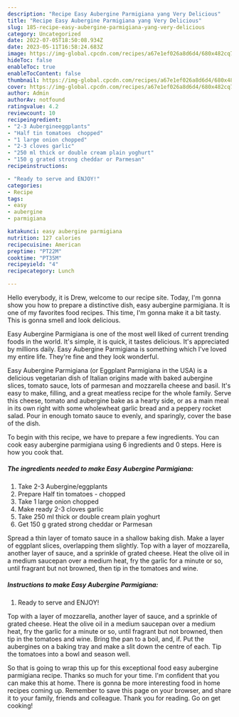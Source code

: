 ```yaml
---
description: "Recipe Easy Aubergine Parmigiana yang Very Delicious"
title: "Recipe Easy Aubergine Parmigiana yang Very Delicious"
slug: 185-recipe-easy-aubergine-parmigiana-yang-very-delicious
category: Uncategorized
date: 2022-07-05T18:50:08.934Z
date: 2023-05-11T16:58:24.683Z
image: https://img-global.cpcdn.com/recipes/a67e1ef026a8d6d4/680x482cq70/easy-aubergine-parmigiana-recipe-main-photo.jpg
hideToc: false
enableToc: true
enableTocContent: false
thumbnail: https://img-global.cpcdn.com/recipes/a67e1ef026a8d6d4/680x482cq70/easy-aubergine-parmigiana-recipe-main-photo.jpg
cover: https://img-global.cpcdn.com/recipes/a67e1ef026a8d6d4/680x482cq70/easy-aubergine-parmigiana-recipe-main-photo.jpg
author: Admin
authorAv: notfound
ratingvalue: 4.2
reviewcount: 10
recipeingredient:
- "2-3 Aubergineeggplants"
- "Half tin tomatoes  chopped"
- "1 large onion chopped"
- "2-3 cloves garlic"
- "250 ml thick or double cream plain yoghurt"
- "150 g grated strong cheddar or Parmesan"
recipeinstructions:

- "Ready to serve and ENJOY!"
categories:
- Recipe
tags:
- easy
- aubergine
- parmigiana

katakunci: easy aubergine parmigiana 
nutrition: 127 calories
recipecuisine: American
preptime: "PT22M"
cooktime: "PT35M"
recipeyield: "4"
recipecategory: Lunch

---
```



Hello everybody, it is Drew, welcome to our recipe site. Today, I'm gonna show you how to prepare a distinctive dish, easy aubergine parmigiana. It is one of my favorites food recipes. This time, I'm gonna make it a bit tasty. This is gonna smell and look delicious.

Easy Aubergine Parmigiana is one of the most well liked of current trending foods in the world. It's simple, it is quick, it tastes delicious. It's appreciated by millions daily. Easy Aubergine Parmigiana is something which I've loved my entire life. They're fine and they look wonderful.

Easy Aubergine Parmigiana (or Eggplant Parmigiana in the USA) is a delicious vegetarian dish of Italian origins made with baked aubergine slices, tomato sauce, lots of parmesan and mozzarella cheese and basil. It&#39;s easy to make, filling, and a great meatless recipe for the whole family. Serve this cheese, tomato and aubergine bake as a hearty side, or as a main meal in its own right with some wholewheat garlic bread and a peppery rocket salad. Pour in enough tomato sauce to evenly, and sparingly, cover the base of the dish.


To begin with this recipe, we have to prepare a few ingredients. You can cook easy aubergine parmigiana using 6 ingredients and 0 steps. Here is how you cook that.

<!--inarticleads1-->

##### The ingredients needed to make Easy Aubergine Parmigiana:

1. Take 2-3 Aubergine/eggplants
1. Prepare Half tin tomatoes - chopped
1. Take 1 large onion chopped
1. Make ready 2-3 cloves garlic
1. Take 250 ml thick or double cream plain yoghurt
1. Get 150 g grated strong cheddar or Parmesan


Spread a thin layer of tomato sauce in a shallow baking dish. Make a layer of eggplant slices, overlapping them slightly. Top with a layer of mozzarella, another layer of sauce, and a sprinkle of grated cheese. Heat the olive oil in a medium saucepan over a medium heat, fry the garlic for a minute or so, until fragrant but not browned, then tip in the tomatoes and wine. 

<!--inarticleads2-->

##### Instructions to make Easy Aubergine Parmigiana:


1. Ready to serve and ENJOY!

Top with a layer of mozzarella, another layer of sauce, and a sprinkle of grated cheese. Heat the olive oil in a medium saucepan over a medium heat, fry the garlic for a minute or so, until fragrant but not browned, then tip in the tomatoes and wine. Bring the pan to a boil, and, if. Put the aubergines on a baking tray and make a slit down the centre of each. Tip the tomatoes into a bowl and season well. 

So that is going to wrap this up for this exceptional food easy aubergine parmigiana recipe. Thanks so much for your time. I'm confident that you can make this at home. There is gonna be more interesting food in home recipes coming up. Remember to save this page on your browser, and share it to your family, friends and colleague. Thank you for reading. Go on get cooking!
